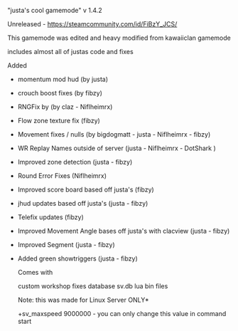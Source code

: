 "justa's cool gamemode" v 1.4.2

Unreleased - https://steamcommunity.com/id/FiBzY_JCS/ 

This gamemode was edited and heavy modified from kawaiiclan gamemode

includes almost all of justas code and fixes

Added
- momentum mod hud (by justa)
- crouch boost fixes (by fibzy)
- RNGFix by (by claz - Niflheimrx)
- Flow zone texture fix (fibzy)
- Movement fixes / nulls  (by bigdogmatt - justa - Niflheimrx - fibzy)
- WR Replay Names outside of server (justa - Niflheimrx - DotShark )
- Improved zone detection (justa - fibzy)
- Round Error Fixes (Niflheimrx)
- Improved score board based off justa's (fibzy)
- jhud updates based off justa's (justa - fibzy)
- Telefix updates (fibzy)
- Improved Movement Angle bases off justa's with clacview (justa - fibzy)
- Improved Segment  (justa - fibzy)
- Added green showtriggers (justa - fibzy)

  Comes with

  custom workshop fixes
  database
  sv.db
  lua bin files

  Note: this was made for Linux Server ONLY*

  +sv_maxspeed 9000000 - you can only change this value in  command start
